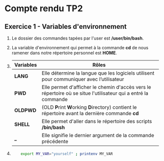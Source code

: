# Compte rendu TP2

## Exercice 1 - Variables d'environnement

1. Le dossier des commandes tapées par l'user est **/user/bin/bash**.

2. La variable d'environnement qui permet à la commande **cd** de nous ramener dans notre répertoire personnel est **HOME**.

3.  Variables | Rôles
    --------- | -----
    **LANG** | Elle détermine la langue que les logiciels utilisent pour communiquer avec l’utilisateur
    **PWD** | Elle permet d'afficher le chemin d'accès vers le répertoire où se situe l'utilisateur qui a entré la commande
    **OLDPWD** | (OLD **P**rint **W**orking **D**irectory) contient le répertoire avant la dernière commande **cd** 
    **SHELL** | Elle permet d'aller dans le répertoire des scripts **/bin/bash**
    **_** | Elle signifie le dernier argument de la commande précédente

4.  ``` BASH
        export MY_VAR="yourself" ; printenv MY_VAR
    ```

